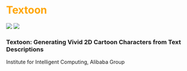 # <span style="color:orange">Textoon</span> 
 
<a href='https://human3daigc.github.io/Textoon_webpage/'><img src='https://img.shields.io/badge/Project-Page-Green'></a>  <a href='https://arxiv.org/abs/2501.10020'><img src='https://img.shields.io/badge/Paper-Arxiv-red'></a>  
 

###  Textoon: Generating Vivid 2D Cartoon Characters from Text Descriptions
Institute for Intelligent Computing, Alibaba Group
